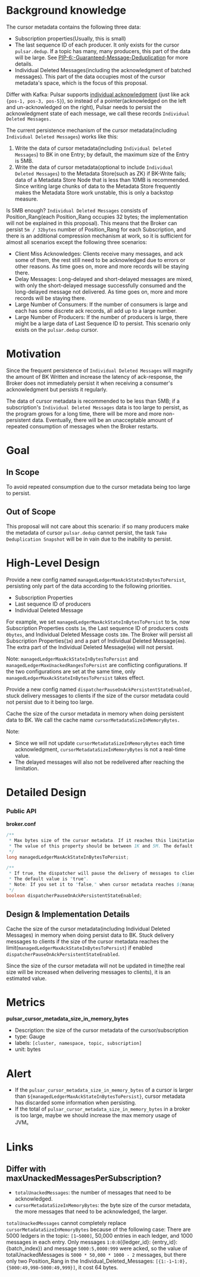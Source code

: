 # Background knowledge

The cursor metadata contains the following three data:
- Subscription properties(Usually, this is small)
- The last sequence ID of each producer. It only exists for the cursor `pulsar.dedup`. If a topic has many, many producers, this part of the data will be large. See [PIP-6:-Guaranteed-Message-Deduplication](https://github.com/apache/pulsar/wiki/PIP-6:-Guaranteed-Message-Deduplication) for more details.
- Individual Deleted Messages(including the acknowledgment of batched messages). This part of the data occupies most of the cursor metadata's space, which is the focus of this proposal.

Differ with Kafka: Pulsar supports [individual acknowledgment](https://pulsar.apache.org/docs/2.11.x/concepts-messaging/#acknowledgment) (just like ack `{pos-1, pos-3, pos-5}`), so instead of a pointer(acknowledged on the left and un-acknowledged on the right), Pulsar needs to persist the acknowledgment state of each message, we call these records `Individual Deleted Messages.`

The current persistence mechanism of the cursor metadata(including `Individual Deleted Messages`) works like this:
1. Write the data of cursor metadata(including `Individual Deleted Messages`) to BK in one Entry; by default, the maximum size of the Entry is 5MB.
2. Write the data of cursor metadata(optional to include `Individual Deleted Messages`) to the Metadata Store(such as ZK) if BK-Write fails; data of a Metadata Store Node that is less than 10MB is recommended. Since writing large chunks of data to the Metadata Store frequently makes the Metadata Store work unstable, this is only a backstop measure.

Is 5MB enough? `Individual Deleted Messages` consists of Position_Rang(each Position_Rang occupies 32 bytes; the implementation will not be explained in this proposal). This means that the Broker can persist `5m / 32bytes` number of Position_Rang for each Subscription, and there is an additional compression mechanism at work, so it is sufficient for almost all scenarios except the following three scenarios:
- Client Miss Acknowledges: Clients receive many messages, and ack some of them, the rest still need to be acknowledged due to errors or other reasons. As time goes on, more and more records will be staying there.
- Delay Messages: Long-delayed and short-delayed messages are mixed, with only the short-delayed message successfully consumed and the long-delayed message not delivered. As time goes on, more and more records will be staying there.
- Large Number of Consumers: If the number of consumers is large and each has some discrete ack records, all add up to a large number.
- Large Number of Producers: If the number of producers is large, there might be a large data of Last Sequence ID to persist. This scenario only exists on the `pulsar.dedup` cursor.

# Motivation

Since the frequent persistence of `Individual Deleted Messages` will magnify the amount of BK Written and increase the latency of ack-response, the Broker does not immediately persist it when receiving a consumer's acknowledgment but persists it regularly. 

The data of cursor metadata is recommended to be less than 5MB; if a subscription's `Individual Deleted Messages` data is too large to persist, as the program grows for a long time, there will be more and more non-persistent data. Eventually, there will be an unacceptable amount of repeated consumption of messages when the Broker restarts.

# Goal

## In Scope

To avoid repeated consumption due to the cursor metadata being too large to persist.

## Out of Scope

This proposal will not care about this scenario: if so many producers make the metadata of cursor `pulsar.dedup` cannot persist, the task `Take Deduplication Snapshot` will be in vain due to the inability to persist.

# High-Level Design

Provide a new config named `managedLedgerMaxAckStateInBytesToPersist`, persisting only part of the data according to the following priorities.
- Subscription Properties
- Last sequence ID of producers
- Individual Deleted Message

For example, we set `managedLedgerMaxAckStateInBytesToPersist` to `5m`, now Subscription Properties costs `1m`, the Last sequence ID of producers costs `0bytes`, and Individual Deleted Message costs `10m`. The Broker will persist all Subscription Properties(`1m`) and a part of Individual Deleted Message(`4m`). The extra part of the Individual Deleted Message(`6m`) will not persist.

Note: `managedLedgerMaxAckStateInBytesToPersist` and `managedLedgerMaxUnackedRangesToPersist` are conflicting configurations. If the two configurations are set at the same time, only `managedLedgerMaxAckStateInBytesToPersist` takes effect.

Provide a new config named `dispatcherPauseOnAckPersistentStateEnabled,` stuck delivery messages to clients if the size of the cursor metadata could not persist due to it being too large.

Cache the size of the cursor metadata in memory when doing persistent data to BK. We call the cache name `cursorMetadataSizeInMemoryBytes.` 

Note:
- Since we will not update `cursorMetadataSizeInMemoryBytes` each time acknowledgment, `cursorMetadataSizeInMemoryBytes` is not a real-time value.
- The delayed messages will also not be redelivered after reaching the limitation.

# Detailed Design
### Public API

**broker.conf**
```java
/** 
 * Max bytes size of the cursor metadata. If it reaches this limitation, Pulsar will not try to persist cursor metadata(including ack state).
 * The value of this property should be between 1K and 5M. The default value is 5M.
 */
long managedLedgerMaxAckStateInBytesToPersist;

/**
 * If true, the dispatcher will pause the delivery of messages to clients if the cursor metadata(including ack state) reaches ${managedLedgerMaxAckStateInBytesToPersist}.
 * The default value is "true".
 * Note: If you set it to "false," when cursor metadata reaches ${managedLedgerMaxAckStateInBytesToPersist}, it can not persist, which might lead to repeated consumption.
 */
boolean dispatcherPauseOnAckPersistentStateEnabled;

```

## Design & Implementation Details

Cache the size of the cursor metadata(including Individual Deleted Messages) in memory when doing persist data to BK. Stuck delivery messages to clients if the size of the cursor metadata reaches the limit(`managedLedgerMaxAckStateInBytesToPersist`) if enabled `dispatcherPauseOnAckPersistentStateEnabled`.

Since the size of the cursor metadata will not be updated in time(the real size will be increased when delivering messages to clients), it is an estimated value.

# Metrics
**pulsar_cursor_metadata_size_in_memory_bytes**
- Description: the size of the cursor metadata of the cursor/subscription
- type: Gauge
- labels: `[cluster, namespace, topic, subscription]`
- unit: bytes

# Alert
- If the `pulsar_cursor_metadata_size_in_memory_bytes` of a cursor is larger than `${managedLedgerMaxAckStateInBytesToPersist}`, cursor metadata has discarded some information when persisting.
- If the total of `pulsar_cursor_metadata_size_in_memory_bytes` in a broker is too large, maybe we should increase the max memory usage of JVM。

# Links
## Differ with maxUnackedMessagesPerSubscription?
- `totalUnackedMessages`: the number of messages that need to be acknowledged.
- `cursorMetadataSizeInMemoryBytes`: the byte size of the cursor metadata, the more messages that need to be acknowledged, the larger.

`totalUnackedMessages` cannot completely replace `cursorMetadataSizeInMemoryBytes` because of the following case:
There are 5000 ledgers in the topic: `[1~5000]`, 50,000 entries in each ledger, and 1000 messages in each entry. Only messages `1:0:0`({ledger_id}: {entry_id}: {batch_index}) and message `5000:5,0000:999` were acked, so the value of totalUnackedMessages is `5000 * 50,000 * 1000 - 2` messages, but there only two Position_Rang in the Individual_Deleted_Messages: `[{1:-1~1:0}, {5000:49,998~5000:49,999}]`, it cost 64 bytes.
